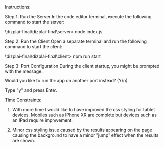 Instructions:

Step 1: Run the Server
In the code editor terminal, execute the following command to start the server:

\dizplai-final\dizplai-final\server> node index.js


Step 2: Run the Client
Open a separate terminal and run the following command to start the client:

\dizplai-final\dizplai-final\client> npm run start

Step 3: Port Configuration
During the client startup, you might be prompted with the message:

Would you like to run the app on another port instead? (Y/n)

Type "y" and press Enter.


Time Constraints:

1. With more time I would like to have improved the css styling for tablet devices. Mobiles such as IPhone XR are complete but devices such as
an IPad require improvement. 

2. Minor css styling issue caused by the results appearing on the page causing the background to have a minor "jump" effect when the results are shown.
